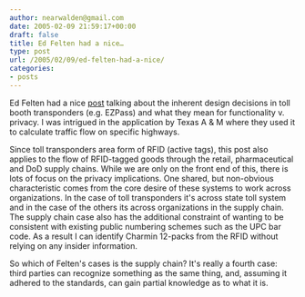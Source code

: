 ```yaml
---
author: nearwalden@gmail.com
date: 2005-02-09 21:59:17+00:00
draft: false
title: Ed Felten had a nice…
type: post
url: /2005/02/09/ed-felten-had-a-nice/
categories:
- posts
---
```


Ed Felten had a nice [post](//www.freedom-to-tinker.com/archives/000677.html") talking about the inherent design decisions in toll booth transponders (e.g. EZPass) and what they mean for functionality v. privacy. I was intrigued in the application by Texas A & M where they used it to calculate traffic flow on specific highways.  











Since toll transponders area  form of RFID (active tags), this post also applies to the flow of RFID-tagged goods through the retail, pharmaceutical and DoD supply chains.  While we are only on the front end of this, there is lots of focus on the privacy implications.  One shared, but non-obvious characteristic comes from the core desire of these systems to work across organizations.  In the case of toll transponders it's across state toll system and in the case of the others its across organizations in the supply chain.  The supply chain case also has the additional constraint of wanting to be consistent with existing public numbering schemes such as the UPC bar code.  As a result I can identify Charmin 12-packs from the RFID without relying on any insider information.











So which of Felten's cases is the supply chain?  It's really a fourth case:  third parties can recognize something as the same thing, and, assuming it adhered to the standards, can gain partial knowledge as to what it is.



